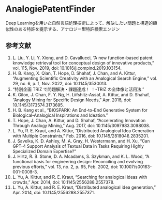 # AnalogiePatentFinder
Deep Learningを用いた自然言語処理技術によって、解決したい問題と構造的類似性のある特許を提示する、アナロジー型特許検索エンジン

## 参考文献
1. L. Liu, Y. Li, Y. Xiong, and D. Cavallucci, “A new function-based patent knowledge retrieval tool for conceptual design of innovative products,” vol. 115, Nov. 2019, doi: 10.1016/j.compind.2019.103154.
2. H. B. Kang, X. Qian, T. Hope, D. Shahaf, J. Chan, and A. Kittur, “Augmenting Scientific Creativity with an Analogical Search Engine,” vol. 29, no. 6, p. 1, Nov. 2022, doi: 10.1145/3530013.
3. “特別企画 TRIZ で問題解決・課題達成！ ！-TRIZ の全体像と活用法.”
4. K. Gilon, J. Chan, F. Y. Ng, H. Liifshitz-Assaf, A. Kittur, and D. Shahaf, “Analogy Mining for Specific Design Needs,” Apr. 2018, doi: 10.1145/3173574.3173695.
5. H. B. Kang et al., “BIOSPARK: An End-to-End Generative System for Biological-Analogical Inspirations and Ideation.”
6. T. Hope, J. Chan, A. Kittur, and D. Shahaf, “Accelerating Innovation Through Analogy Mining,” Aug. 2017, doi: 10.1145/3097983.3098038.
7. L. Yu, R. E. Kraut, and A. Kittur, “Distributed Analogical Idea Generation with Multiple Constraints,” Feb. 2016, doi: 10.1145/2818048.2835201.
8. J. Savelka, K. D. Ashley, M. A. Gray, H. Westermann, and H. Xu, “Can GPT-4 Support Analysis of Textual Data in Tasks Requiring Highly Specialized Domain Expertise?”
9. J. Hirtz, R. B. Stone, D. A. Mcadams, S. Szykman, and K. L. Wood, “A functional basis for engineering design: Reconciling and evolving previous efforts,” vol. 13, no. 2, p. 65, Feb. 2002, doi: 10.1007/s00163-001-0008-3.
10. L. Yu, A. Kittur, and R. E. Kraut, “Searching for analogical ideas with crowds,” Apr. 2014, doi: 10.1145/2556288.2557378.
11. L. Yu, A. Kittur, and R. E. Kraut, “Distributed analogical idea generation,” Apr. 2014, doi: 10.1145/2556288.2557371.
